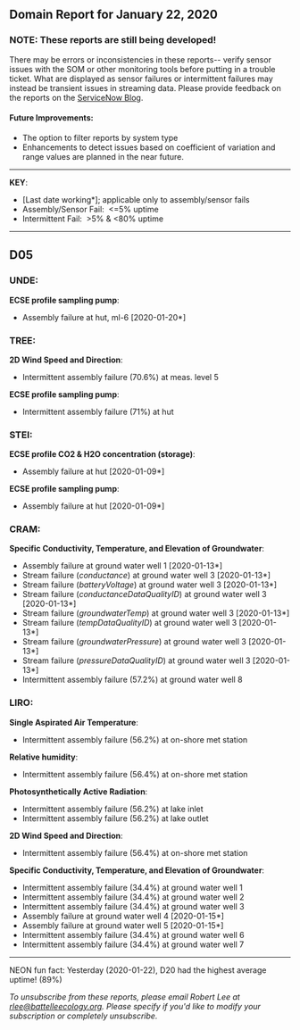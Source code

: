 ## Domain Report for January 22, 2020


### NOTE: These reports are still being developed!
There may be errors or inconsistencies in these reports-- verify sensor issues with the SOM or other monitoring tools before putting in a trouble ticket. What are displayed as sensor failures or intermittent failures may instead be transient issues in streaming data.
Please provide feedback on the reports on the [ServiceNow Blog](https://neon.service-now.com/community?id=community_blog&sys_id=9b4fbe8adbed734017ecf9041d9619be).

#### Future Improvements: 
 - The option to filter reports by system type 
 - Enhancements to detect issues based on coefficient of variation and range values are planned in the near future.

***

**KEY**:

 - [Last date working*]; applicable only to assembly/sensor fails
 - Assembly/Sensor Fail:&nbsp;&nbsp;<=5% uptime
 - Intermittent Fail:&nbsp;&nbsp;>5% & <80% uptime

***
## D05

### UNDE:

**ECSE profile sampling pump**:
 - Assembly failure at hut, ml-6 [2020-01-20*]

### TREE:

**2D Wind Speed and Direction**:
 - Intermittent assembly failure (70.6%) at meas. level 5

**ECSE profile sampling pump**:
 - Intermittent assembly failure (71%) at hut

### STEI:

**ECSE profile CO2 & H2O concentration (storage)**:
 - Assembly failure at hut [2020-01-09*]

**ECSE profile sampling pump**:
 - Assembly failure at hut [2020-01-09*]

### CRAM:

**Specific Conductivity, Temperature, and Elevation of Groundwater**:
 - Assembly failure at ground water well 1 [2020-01-13*]
 - Stream failure (_conductance_) at ground water well 3 [2020-01-13*]
 - Stream failure (_batteryVoltage_) at ground water well 3 [2020-01-13*]
 - Stream failure (_conductanceDataQualityID_) at ground water well 3 [2020-01-13*]
 - Stream failure (_groundwaterTemp_) at ground water well 3 [2020-01-13*]
 - Stream failure (_tempDataQualityID_) at ground water well 3 [2020-01-13*]
 - Stream failure (_groundwaterPressure_) at ground water well 3 [2020-01-13*]
 - Stream failure (_pressureDataQualityID_) at ground water well 3 [2020-01-13*]
 - Intermittent assembly failure (57.2%) at ground water well 8

### LIRO:

**Single Aspirated Air Temperature**:
 - Intermittent assembly failure (56.2%) at on-shore met station

**Relative humidity**:
 - Intermittent assembly failure (56.4%) at on-shore met station

**Photosynthetically Active Radiation**:
 - Intermittent assembly failure (56.2%) at lake inlet
 - Intermittent assembly failure (56.2%) at lake outlet

**2D Wind Speed and Direction**:
 - Intermittent assembly failure (56.4%) at on-shore met station

**Specific Conductivity, Temperature, and Elevation of Groundwater**:
 - Intermittent assembly failure (34.4%) at ground water well 1
 - Intermittent assembly failure (34.4%) at ground water well 2
 - Intermittent assembly failure (34.4%) at ground water well 3
 - Assembly failure at ground water well 4 [2020-01-15*]
 - Assembly failure at ground water well 5 [2020-01-15*]
 - Intermittent assembly failure (34.4%) at ground water well 6
 - Intermittent assembly failure (34.4%) at ground water well 7

***
NEON fun fact: Yesterday (2020-01-22), D20 had the highest average uptime! (89%)

_To unsubscribe from these reports, please email Robert Lee at rlee@battelleecology.org. Please specify if you'd like to modify your subscription or completely unsubscribe._

